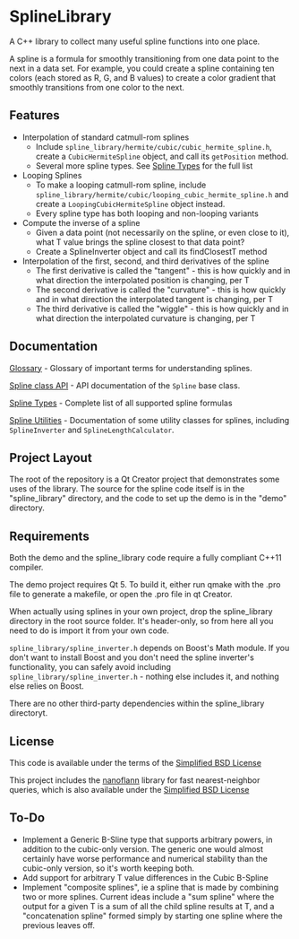 SplineLibrary
=============
A C++ library to collect many useful spline functions into one place.

A spline is a formula for smoothly transitioning from one data point to the next in a data set. For example, you could create a spline containing ten colors (each stored as R, G, and B values) to create a color gradient that smoothly transitions from one color to the next.

Features
-------------
* Interpolation of standard catmull-rom splines
    * Include `spline_library/hermite/cubic/cubic_hermite_spline.h`, create a `CubicHermiteSpline` object, and call its `getPosition` method.
    * Several more spline types. See [Spline Types](docs/SplineTypes.md) for the full list
* Looping Splines
    * To make a looping catmull-rom spline, include `spline_library/hermite/cubic/looping_cubic_hermite_spline.h` and create a `LoopingCubicHermiteSpline` object instead.
    * Every spline type has both looping and non-looping variants
* Compute the inverse of a spline
    * Given a data point (not necessarily on the spline, or even close to it), what T value brings the spline closest to that data point?
    * Create a SplineInverter object and call its findClosestT method
* Interpolation of the first, second, and third derivatives of the spline
    * The first derivative is called the "tangent" - this is how quickly and in what direction the interpolated position is changing, per T
    * The second derivative is called the "curvature" - this is how quickly and in what direction the interpolated tangent is changing, per T
    * The third derivative is called the "wiggle" - this is how quickly and in what direction the interpolated curvature is changing, per T
    

Documentation
-------------
[Glossary](docs/Glossary.md) - Glossary of important terms for understanding splines.

[Spline class API](docs/SplineAPI.md) - API documentation of the `Spline` base class.

[Spline Types](docs/SplineTypes.md) - Complete list of all supported spline formulas

[Spline Utilities](docs/SplineUtilities.md) - Documentation of some utility classes for splines, including `SplineInverter` and `SplineLengthCalculator`.

Project Layout
-------------
The root of the repository is a Qt Creator project that demonstrates some uses of the library. The source for the spline code itself is in the "spline_library" directory, and the code to set up the demo is in the "demo" directory.

Requirements
-------------

Both the demo and the spline_library code require a fully compliant C++11 compiler.

The demo project requires Qt 5. To build it, either run qmake with the .pro file to generate a makefile, or open the .pro file in qt Creator.

When actually using splines in your own project, drop the spline_library directory in the root source folder. It's header-only, so from here all you need to do is import it from your own code.

`spline_library/spline_inverter.h` depends on Boost's Math module. If you don't want to install Boost and you don't need the spline inverter's functionality, you can safely avoid including `spline_library/spline_inverter.h` - nothing else includes it, and nothing else relies on Boost.

There are no other third-party dependencies within the spline_library directoryt.

License
-------------
This code is available under the terms of the [Simplified BSD License](http://opensource.org/licenses/BSD-2-Clause)

This project includes the [nanoflann](https://code.google.com/p/nanoflann/) library for fast nearest-neighbor queries, which is also available under the [Simplified BSD License](http://opensource.org/licenses/BSD-2-Clause)

To-Do
-------------
* Implement a Generic B-Sline type that supports arbitrary powers, in addition to the cubic-only version. The generic one would almost certainly have worse performance and numerical stability than the cubic-only version, so it's worth keeping both.
* Add support for arbitrary T value differences in the Cubic B-Spline
* Implement "composite splines", ie a spline that is made by combining two or more splines. Current ideas include a "sum spline" where the output for a given T is a sum of all the child spline results at T, and a "concatenation spline" formed simply by starting one spline where the previous leaves off.
